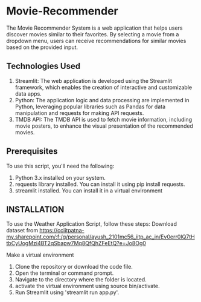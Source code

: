 # Movie-Recommender
The Movie Recommender System is a web application that helps users discover movies similar to their favorites. By selecting a movie from a dropdown menu, users can receive recommendations for similar movies based on the provided input.

## Technologies Used
1. Streamlit: The web application is developed using the Streamlit framework, which enables the creation of interactive and customizable data apps.
2. Python: The application logic and data processing are implemented in Python, leveraging popular libraries such as Pandas for data manipulation and requests for making API requests.
3. TMDB API: The TMDB API is used to fetch movie information, including movie posters, to enhance the visual presentation of the recommended movies.


## Prerequisites
To use this script, you'll need the following:

1. Python 3.x installed on your system.
2. requests library installed. You can install it using pip install requests.
3. streamlit installed. You can install it in a virtual environment


## INSTALLATION
To use the Weather Application Script, follow these steps:
Download dataset from 
https://cciitpatna-my.sharepoint.com/:f:/g/personal/ayush_2101mc56_iitp_ac_in/Ev0err0IQ7tHtbCyUogMzi4BT2qSbapw7Mq8QfQhZFeEtQ?e=Jo8Og0

Make a virtual environment
1. Clone the repository or download the code file.
2. Open the terminal or command prompt.
3. Navigate to the directory where the folder is located.
4. activate the virtual environment using source bin/activate.
5. Run Streamlit using 'streamlit run app.py'.
